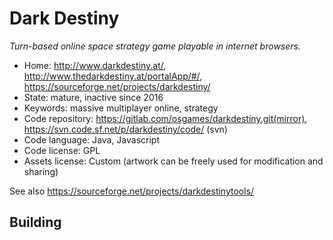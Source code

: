 # Dark Destiny

_Turn-based online space strategy game playable in internet browsers._

- Home: http://www.darkdestiny.at/, http://www.thedarkdestiny.at/portalApp/#/, https://sourceforge.net/projects/darkdestiny/
- State: mature, inactive since 2016
- Keywords: massive multiplayer online, strategy
- Code repository: https://gitlab.com/osgames/darkdestiny.git(mirror), https://svn.code.sf.net/p/darkdestiny/code/ (svn)
- Code language: Java, Javascript
- Code license: GPL
- Assets license: Custom (artwork can be freely used for modification and sharing)

See also https://sourceforge.net/projects/darkdestinytools/

## Building

